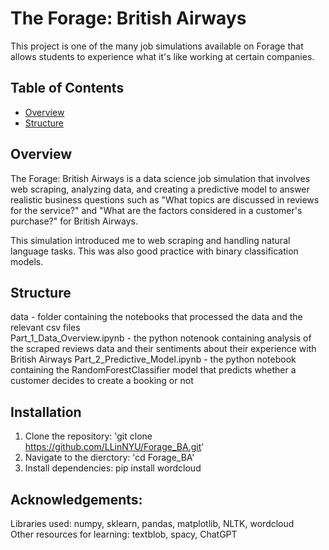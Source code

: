 # The Forage: British Airways  
This project is one of the many job simulations available on Forage that allows students to experience what it's like working at certain companies.

## Table of Contents  
- [Overview](#Overview)
- [Structure](#Structure)

## Overview
The Forage: British Airways is a data science job simulation that involves web scraping, analyzing data, and creating a predictive model to answer realistic business questions such as "What topics are discussed in reviews for the service?" and "What are the factors considered in a customer's purchase?" for British Airways.  

This simulation introduced me to web scraping and handling natural language tasks. This was also good practice with binary classification models.

## Structure
data - folder containing the notebooks that processed the data and the relevant csv files  
Part_1_Data_Overview.ipynb - the python notenook containing analysis of the scraped reviews data and their sentiments about their experience with British Airways
Part_2_Predictive_Model.ipynb - the python notebook containing the RandomForestClassifier model that predicts whether a customer decides to create a booking or not

## Installation
1. Clone the repository: 'git clone https://github.com/LLinNYU/Forage_BA.git'
2. Navigate to the dierctory: 'cd Forage_BA'
3. Install dependencies:
   pip install wordcloud


## Acknowledgements:  
Libraries used: numpy, sklearn, pandas, matplotlib, NLTK, wordcloud  
Other resources for learning: textblob, spacy, ChatGPT
